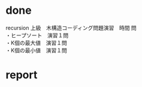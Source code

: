 # done
recursion 上級　木構造コーディング問題演習　時間 問</br>
・ヒープソート　演習１問</br>
・K個の最大値　演習１問</br>
・K個の最小値　演習１問</br>

# report